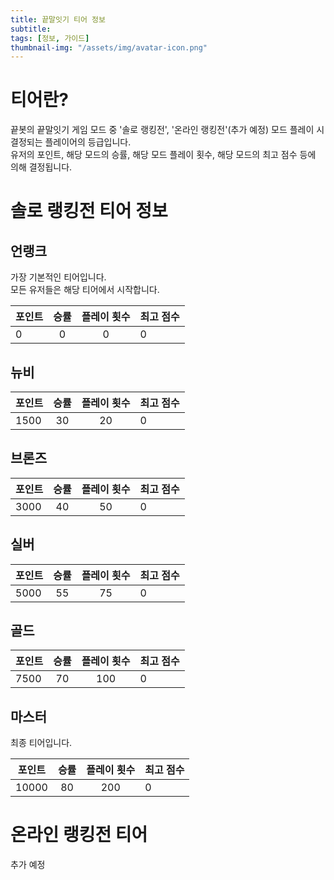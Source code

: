 ```yaml
---
title: 끝말잇기 티어 정보
subtitle: 
tags: [정보, 가이드]
thumbnail-img: "/assets/img/avatar-icon.png"
---
```


# 티어란?
끝봇의 끝말잇기 게임 모드 중 '솔로 랭킹전', '온라인 랭킹전'(추가 예정) 모드 플레이 시 결정되는 플레이어의 등급입니다.   
유저의 포인트, 해당 모드의 승률, 해당 모드 플레이 횟수, 해당 모드의 최고 점수 등에 의해 결정됩니다.   

# 솔로 랭킹전 티어 정보
## 언랭크
가장 기본적인 티어입니다.   
모든 유저들은 해당 티어에서 시작합니다.

| 포인트 | 승률  | 플레이 횟수 | 최고 점수 |
|-----|:---:|:------:|-------|
| 0   |  0  |   0    | 0     |

## 뉴비 

| 포인트  | 승률  | 플레이 횟수 | 최고 점수 |
|------|:---:|:------:|-------|
| 1500 | 30  |   20   | 0     |

## 브론즈 

| 포인트  | 승률  | 플레이 횟수 | 최고 점수 |
|------|:---:|:------:|-------|
| 3000 | 40  |   50   | 0     |

## 실버

| 포인트  | 승률 | 플레이 횟수 | 최고 점수 |
|------|:---:|:------:|------| 
| 5000 | 55 |   75   | 0  |

## 골드

| 포인트  | 승률  | 플레이 횟수 | 최고 점수 |
|------|:---:|:------:|-------|
| 7500 | 70  |  100   | 0     |

## 마스터
최종 티어입니다.    

| 포인트   | 승률  | 플레이 횟수 | 최고 점수 |
|-------|:---:|:------:|-------|
| 10000 | 80  |  200   | 0     |

# 온라인 랭킹전 티어
추가 예정